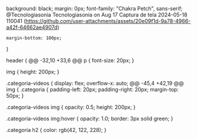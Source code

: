    background: black;
    margin: 0px;
    font-family: "Chakra Petch", sans-serif;
@Tecnologiasonia
Tecnologiasonia on Aug 17
Captura de tela 2024-05-18 110041
(https://github.com/user-attachments/assets/20e09f1d-9a78-4966-a42f-64662ae4907d)

    margin-bottom: 100px;
}

header {
@@ -32,10 +33,6 @@ p {
    font-size: 20px;
}

img {
    height: 200px;
}

.categoria-videos {
    display: flex;
    overflow-x: auto;
@@ -45,4 +42,19 @@ img {
.categoria {
    padding-left: 20px;
    padding-right: 20px;
    margin-top: 50px;
}

.categoria-videos img {
    opacity: 0.5;
    height: 200px;
}

.categoria-videos img:hover {
    opacity: 1.0;
    border: 3px solid green;
}

.categoria h2 {
    color: rgb(42, 122, 228);
}
